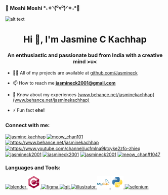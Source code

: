 ### 🌸 Moshi Moshi °˖✧◝(⁰▿⁰)◜✧˖°🌸

![alt text](https://github.com/Elliottophellia/Elliottophellia/blob/main/img/AboutMe-elaina.png?raw=true)

<h1 align="center">Hi 👋, I'm Jasmine C Kachhap</h1>
<h3 align="center">An enthusiastic and passionate bud from India with a creative mind >u<</h3>

- 👨‍💻 All of my projects are available at [github.com/Jasmineck](github.com/Jasmineck)

- 📫 How to reach me **jasmineck2001@gmail.com**

- 📄 Know about my experiences [www.behance.net/jasminekachhap](www.behance.net/jasminekachhap)

- ⚡ Fun fact **ehe!**

<h3 align="left">Connect with me:</h3>
<p align="left">
<a href="https://linkedin.com/in/jasmine kachhap" target="blank"><img align="center" src="https://raw.githubusercontent.com/rahuldkjain/github-profile-readme-generator/master/src/images/icons/Social/linked-in-alt.svg" alt="jasmine kachhap" height="30" width="40" /></a>
<a href="https://instagram.com/meow_chan101" target="blank"><img align="center" src="https://raw.githubusercontent.com/rahuldkjain/github-profile-readme-generator/master/src/images/icons/Social/instagram.svg" alt="meow_chan101" height="30" width="40" /></a>
<a href="https://www.behance.net/https://www.behance.net/jasminekachhap" target="blank"><img align="center" src="https://raw.githubusercontent.com/rahuldkjain/github-profile-readme-generator/master/src/images/icons/Social/behance.svg" alt="https://www.behance.net/jasminekachhap" height="30" width="40" /></a>
<a href="https://www.youtube.com/c/https://www.youtube.com/channel/ucfmlna9ktcyke2zfo-zhieq" target="blank"><img align="center" src="https://raw.githubusercontent.com/rahuldkjain/github-profile-readme-generator/master/src/images/icons/Social/youtube.svg" alt="https://www.youtube.com/channel/ucfmlna9ktcyke2zfo-zhieq" height="30" width="40" /></a>
<a href="https://www.codechef.com/users/jasmineck2001" target="blank"><img align="center" src="https://cdn.jsdelivr.net/npm/simple-icons@3.1.0/icons/codechef.svg" alt="jasmineck2001" height="30" width="40" /></a>
<a href="https://www.hackerrank.com/jasmineck2001" target="blank"><img align="center" src="https://raw.githubusercontent.com/rahuldkjain/github-profile-readme-generator/master/src/images/icons/Social/hackerrank.svg" alt="jasmineck2001" height="30" width="40" /></a>
<a href="https://codeforces.com/profile/jasmineck2001" target="blank"><img align="center" src="https://raw.githubusercontent.com/rahuldkjain/github-profile-readme-generator/master/src/images/icons/Social/codeforces.svg" alt="jasmineck2001" height="30" width="40" /></a>
<a href="https://discord.gg/meow_chan#1047" target="blank"><img align="center" src="https://raw.githubusercontent.com/rahuldkjain/github-profile-readme-generator/master/src/images/icons/Social/discord.svg" alt="meow_chan#1047" height="30" width="40" /></a>
</p>

<h3 align="left">Languages and Tools:</h3>
<p align="left"> <a href="https://www.blender.org/" target="_blank" rel="noreferrer"> <img src="https://download.blender.org/branding/community/blender_community_badge_white.svg" alt="blender" width="40" height="40"/> </a> <a href="https://www.w3schools.com/cpp/" target="_blank" rel="noreferrer"> <img src="https://raw.githubusercontent.com/devicons/devicon/master/icons/cplusplus/cplusplus-original.svg" alt="cplusplus" width="40" height="40"/> </a> <a href="https://www.figma.com/" target="_blank" rel="noreferrer"> <img src="https://www.vectorlogo.zone/logos/figma/figma-icon.svg" alt="figma" width="40" height="40"/> </a> <a href="https://git-scm.com/" target="_blank" rel="noreferrer"> <img src="https://www.vectorlogo.zone/logos/git-scm/git-scm-icon.svg" alt="git" width="40" height="40"/> </a> <a href="https://www.adobe.com/in/products/illustrator.html" target="_blank" rel="noreferrer"> <img src="https://www.vectorlogo.zone/logos/adobe_illustrator/adobe_illustrator-icon.svg" alt="illustrator" width="40" height="40"/> </a> <a href="https://www.mysql.com/" target="_blank" rel="noreferrer"> <img src="https://raw.githubusercontent.com/devicons/devicon/master/icons/mysql/mysql-original-wordmark.svg" alt="mysql" width="40" height="40"/> </a> <a href="https://www.python.org" target="_blank" rel="noreferrer"> <img src="https://raw.githubusercontent.com/devicons/devicon/master/icons/python/python-original.svg" alt="python" width="40" height="40"/> </a> <a href="https://www.selenium.dev" target="_blank" rel="noreferrer"> <img src="https://raw.githubusercontent.com/detain/svg-logos/780f25886640cef088af994181646db2f6b1a3f8/svg/selenium-logo.svg" alt="selenium" width="40" height="40"/> </a> </p>
